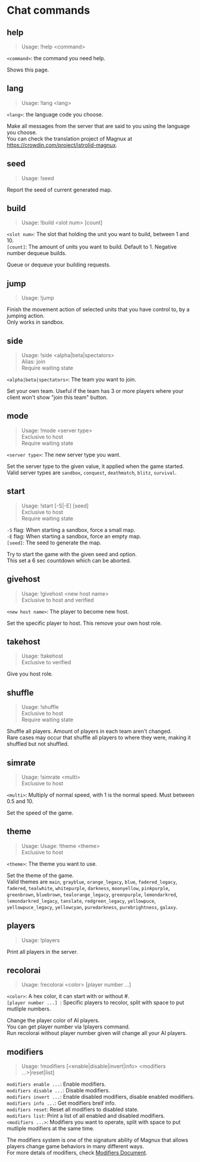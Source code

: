 # Chat commands
## help
> Usage: !help \<command\>  

`<command>`: the command you need help.

Shows this page.  

## lang
> Usage: !lang \<lang\>  

`<lang>`: the language code you choose.

Make all messages from the server that are said to you using the language you choose.  
You can check the translation project of Magnux at <https://crowdin.com/project/istrolid-magnux>.  

## seed
> Usage: !seed  

Report the seed of current generated map.

## build
> Usage: !build \<slot num\> [count]  

`<slot num>`: The slot that holding the unit you want to build, between 1 and 10.  
`[count]`: The amount of units you want to build. Default to 1. Negative number dequeue builds.  

Queue or dequeue your building requests.

## jump
> Usage: !jump

Finish the movement action of selected units that you have control to, by a jumping action.  
Only works in sandbox.

## side
> Usage: !side \<alpha|beta|spectators\>  
> Alias: join  
> Require waiting state  

`<alpha|beta|spectators>`: The team you want to join.  

Set your own team. Useful if the team has 3 or more players where your client won't show "join this team" button.

## mode
> Usage: !mode \<server type\>  
> Exclusive to host  
> Require waiting state  

`<server type>`: The new server type you want.  

Set the server type to the given value, it applied when the game started.  
Valid server types are `sandbox`, `conquest`, `deathmatch`, `blitz`, `survival`.  

## start
> Usage: !start [-S|-E] [seed]  
> Exclusive to host  
> Require waiting state  

`-S` flag: When starting a sandbox, force a small map.  
`-E` flag: When starting a sandbox, force an empty map.  
`[seed]`: The seed to generate the map.  

Try to start the game with the given seed and option.  
This set a 6 sec countdown which can be aborted.  

## givehost
> Usage: !givehost \<new host name\>  
> Exclusive to host and verified  

`<new host name>`: The player to become new host.  

Set the specific player to host. This remove your own host role.  

## takehost
> Usage: !takehost  
> Exclusive to verified  

Give you host role.  

## shuffle
> Usage: !shuffle  
> Exclusive to host  
> Require waiting state  

Shuffle all players. Amount of players in each team aren't changed.  
Rare cases may occur that shuffle all players to where they were, making it shuffled but not shuffled.  

## simrate
> Usage: !simrate \<multi\>  
> Exclusive to host  

`<multi>`: Multiply of normal speed, with 1 is the normal speed. Must between 0.5 and 10.  

Set the speed of the game.

## theme
> Usage: Usage: !theme \<theme\>  
> Exclusive to host  

`<theme>`: The theme you want to use.  

Set the theme of the game.  
Valid themes are `main`, `grayblue`, `orange_legacy`, `blue`, `fadered_legacy`, `fadered`, `tealwhite`, `whitepurple`, `darkness`, `moonyellow`, `pinkpurple`, `greenbrown`, `bluebrown`, `tealorange_legacy`, `greenpurple`, `lemondarkred`, `lemondarkred_legacy`, `tanslate`, `redgreen_legacy`, `yellowpuce`, `yellowpuce_legacy`, `yellowcyan`, `puredarkness`, `purebrightness`, `galaxy`.  

## players
> Usage: !players   

Print all players in the server.  

## recolorai
> Usage: !recolorai \<color\> [player number ...]   

`<color>`: A hex color, it can start with or without #.  
`[player number ...] `: Specific players to recolor, split with space to put mutliple numbers.  

Change the player color of AI players.  
You can get player number via !players command.  
Run recolorai without player number given will change all your AI players.  

## modifiers
> Usage: !modifiers [\<enable|disable|invert|info\> \<modifiers ...\>|reset|list]  

`modifiers enable ...`: Enable modifiers.  
`modifiers disable ...`: Disable modifiers.  
`modifiers invert ...`: Enable disabled modifiers, disable enabled modifiers.  
`modifiers info ...`: Get modifiers breif info.  
`modifiers reset`: Reset all modifiers to disabled state.  
`modifiers list`: Print a list of all enabled and disabled modifiers.  
`<modifiers ...>`: Modifiers you want to operate, split with space to put mutliple modifiers at the same time.  

The modifiers system is one of the signature ability of Magnux that allows players change game behaviors in many different ways.  
For more detals of modifiers, check [Modifiers Document](https://github.com/siiftun1857/istrolid-magnux-documents/blob/master/modifiers.md).
